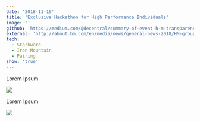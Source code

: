 ```yaml
---
date: '2018-11-19'
title: 'Exclusive Hackathon for High Performance Individuals'
image: ''
github: 'https://medium.com/@decentral/summary-of-event-h-m-transparency-hack-in-l-a-19fe6ea4e14b'
external: 'http://about.hm.com/en/media/news/general-news-2018/HM-group-Transparency-Hack.html'
tech:
  - Starkware
  - Iron Mountain
  - Pairing
show: 'true'
---
```


Lorem Ipsum

![](https://s3-us-west-2.amazonaws.com/fireteam-alpha/https-decentral-solutions-cdn/DSC00762_preview.jpeg)

Lorem Ipsum

![](https://s3-us-west-2.amazonaws.com/fireteam-alpha/https-decentral-solutions-cdn/DSC00496_preview.jpeg)
